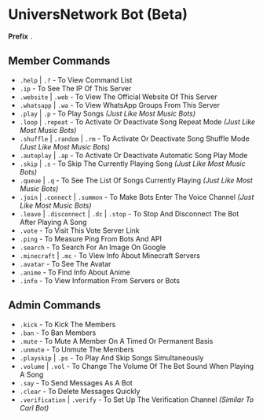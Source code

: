 # UniversNetwork Bot (Beta)
**Prefix** `.`
## Member Commands
- `.help` | `.?` - To View Command List
- `.ip` - To See The IP Of This Server
- `.website` | `.web` - To View The Official Website Of This Server
- `.whatsapp` | `.wa` - To View WhatsApp Groups From This Server
- `.play` | `.p` - To Play Songs *(Just Like Most Music Bots)*
- `.loop` | `.repeat` - To Activate Or Deactivate Song Repeat Mode *(Just Like Most Music Bots)*
- `.shuffle` | `.random` | `.rm` - To Activate Or Deactivate Song Shuffle Mode *(Just Like Most Music Bots)*
- `.autoplay` | `.ap` - To Activate Or Deactivate Automatic Song Play Mode
- `.skip` | `.s` - To Skip The Currently Playing Song *(Just Like Most Music Bots)*
- `.queue` | `.q` - To See The List Of Songs Currently Playing *(Just Like Most Music Bots)*
- `.join` | `.connect` | `.summon` - To Make Bots Enter The Voice Channel *(Just Like Most Music Bots)*
- `.leave` | `.disconnect` | `.dc` | `.stop` - To Stop And Disconnect The Bot After Playing A Song
- `.vote` - To Visit This Vote Server Link
- `.ping` - To Measure Ping From Bots And API
- `.search` - To Search For An Image On Google
- `.minecraft` | `.mc` - To View Info About Minecraft Servers
- `.avatar` - To See The Avatar
- `.anime` - To Find Info About Anime
- `.info` - To View Information From Servers or Bots

## Admin Commands
- `.kick` - To Kick The Members
- `.ban` - To Ban Members
- `.mute` - To Mute A Member On A Timed Or Permanent Basis
- `.unmute` - To Unmute The Members
- `.playskip` | `.ps` - To Play And Skip Songs Simultaneously
- `.volume` | `.vol` - To Change The Volume Of The Bot Sound When Playing A Song
- `.say` - To Send Messages As A Bot
- `.clear` - To Delete Messages Quickly
- `.verification` | `.verify` - To Set Up The Verification Channel *(Similar To Carl Bot)*
